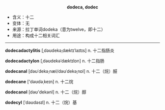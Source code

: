 
**<center>dodeca, dodec</center>**

- <span class="definition">含义：十二</span>
- <span class="definition">变体：无</span>
- <span class="definition">来源：拉丁单词dodeka（意为twelve，即十二）</span>
- <span class="definition">用途：构成十二相关词汇</span>

---

<span class="vocabulary">**dodecadactylitis**</span> [ˌdəʊdekəˌdæktɪˈlaɪtɪs] n. 十二指肠炎

<span class="vocabulary">**dodecadactylon**</span> [ˌdəʊdekəˈdæktɪlɒn] n. 十二指肠

<span class="vocabulary">**dodecanal**</span> [dəʊˈdekəˌnæl/dəʊˈdekəˌnɒl] n. 十二（烷）醛

<span class="vocabulary">**dodecane**</span> ['dəʊdəˌkeɪn] n. 十二烷

<span class="vocabulary">**dodecanol**</span> [dəʊ'dekәnl] n. 十二（烷）醇

<span class="vocabulary">**dodecyl**</span> [ˈdəʊdəsɪl] n. 十二（烷）基

